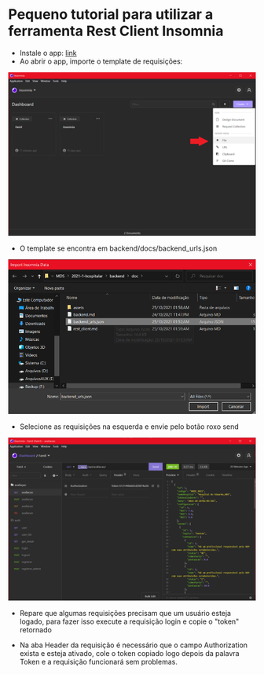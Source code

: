 # Pequeno tutorial para utilizar a ferramenta Rest Client Insomnia

- Instale o app: [link](https://insomnia.rest/download)
- Ao abrir o app, importe o template de requisições:

![import_from_file](./assets/import_from_file.png)

- O template se encontra em backend/docs/backend_urls.json

![json_arch](./assets/json_arch.png)

- Selecione as requisições na esquerda e envie pelo botão roxo send

![header](./assets/header.png)

- Repare que algumas requisições precisam que um usuário esteja logado, para fazer isso execute a requisição login e copie o "token" retornado

- Na aba Header da requisição é necessário que o campo Authorization exista e esteja ativado, cole o token copiado logo depois da palavra Token e a requisição funcionará sem problemas.
